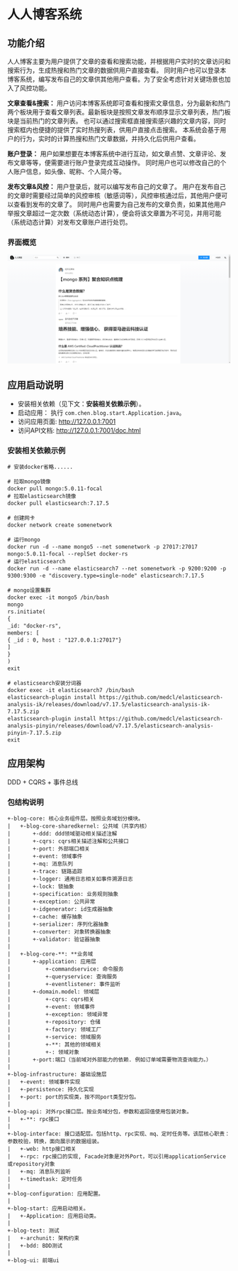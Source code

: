 # 人人博客系统

## 功能介绍

人人博客主要为用户提供了文章的查看和搜索功能，并根据用户实时的文章访问和搜索行为，生成热搜和热门文章的数据供用户直接查看。
同时用户也可以登录本博客系统，编写发布自己的文章供其他用户查看。为了安全考虑针对关键场景也加入了风控功能。

**文章查看&搜索：** 
用户访问本博客系统即可查看和搜索文章信息，分为最新和热门两个板块用于查看文章列表。最新板块是按照文章发布顺序显示文章列表，热门板块是当前热门的文章列表。
也可以通过搜索框直接搜索感兴趣的文章内容，同时搜索框内也便捷的提供了实时热搜列表，供用户直接点击搜索。
本系统会基于用户的行为，实时的计算热搜和热门文章数据，并持久化后供用户查看。

**账户登录：**
用户如果想要在本博客系统中进行互动，如文章点赞、文章评论、发布文章等等，便需要进行账户登录完成互动操作。
同时用户也可以修改自己的个人账户信息，如头像、昵称、个人简介等。

**发布文章&风控：**
用户登录后，就可以编写发布自己的文章了。
用户在发布自己的文章时需要经过简单的风控审核（敏感词等），风控审核通过后，其他用户便可以查看到发布的文章了。
同时用户也需要为自己发布的文章负责，如果其他用户举报文章超过一定次数（系统动态计算），便会将该文章置为不可见，并用可能（系统动态计算）对发布文章账户进行处罚。

### 界面概览
![首页](./app-metadata/screenshots/home.png)


## 应用启动说明

* 安装相关依赖（见下文：**安装相关依赖示例**）。
* 启动应用： 执行 ```com.chen.blog.start.Application.java```。
* 访问应用页面: http://127.0.0.1:7001
* 访问API文档: http://127.0.0.1:7001/doc.html

### 安装相关依赖示例

```shell
# 安装docker省略......

# 拉取mongo镜像
docker pull mongo:5.0.11-focal
# 拉取elasticsearch镜像
docker pull elasticsearch:7.17.5

# 创建网卡
docker network create somenetwork

# 运行mongo
docker run -d --name mongo5 --net somenetwork -p 27017:27017 mongo:5.0.11-focal --replSet docker-rs
# 运行elasticsearch
docker run -d --name elasticsearch7 --net somenetwork -p 9200:9200 -p 9300:9300 -e "discovery.type=single-node" elasticsearch:7.17.5

# mongo设置集群
docker exec -it mongo5 /bin/bash
mongo
rs.initiate(
{
_id: "docker-rs",
members: [
{ _id : 0, host : "127.0.0.1:27017"}
]
}
)
exit

# elasticsearch安装分词器
docker exec -it elasticsearch7 /bin/bash
elasticsearch-plugin install https://github.com/medcl/elasticsearch-analysis-ik/releases/download/v7.17.5/elasticsearch-analysis-ik-7.17.5.zip
elasticsearch-plugin install https://github.com/medcl/elasticsearch-analysis-pinyin/releases/download/v7.17.5/elasticsearch-analysis-pinyin-7.17.5.zip
exit

```

## 应用架构

DDD + CQRS + 事件总线

### 包结构说明

```
+-blog-core: 核心业务组件层。按照业务域划分模块。
|   +-blog-core-sharedkernel: 公共域（共享内核）
|       +-ddd: ddd领域驱动相关描述注解
|       +-cqrs: cqrs相关描述注解和公共接口
|       +-port: 外部端口相关
|       +-event: 领域事件
|       +-mq: 消息队列
|       +-trace: 链路追踪
|       +-logger: 通用日志相关如事件溯源日志
|       +-lock: 锁抽象
|       +-specification: 业务规则抽象
|       +-exception: 公共异常
|       +-idgenerator: id生成器抽象
|       +-cache: 缓存抽象
|       +-serializer: 序列化器抽象
|       +-converter: 对象转换器抽象
|       +-validator: 验证器抽象
|
|   +-blog-core-**: **业务域
|       +-application: 应用层
|           +-commandservice: 命令服务
|           +-queryservice: 查询服务
|           +-eventlistener: 事件监听
|       +-domain.model: 领域层
|           +-cqrs: cqrs相关
|           +-event: 领域事件
|           +-exception: 领域异常
|           +-repository: 仓储
|           +-factory: 领域工厂
|           +-service: 领域服务
|           +-**: 其他的领域相关
|           +-: 领域对象 
|       +-port:端口（当前域对外部能力的依赖. 例如订单域需要物流查询能力。）
|
+-blog-infrastructure: 基础设施层
|   +-event: 领域事件实现
|   +-persistence: 持久化实现
|   +-port: port的实现类，按不同port类型分包。
|
+-blog-api: 对外rpc接口层。按业务域分包，参数和返回值使用包装对象。
|   +-**: rpc接口
|
+-blog-interface: 接口适配层。包括http、rpc实现、mq、定时任务等。该层核心职责：参数校验，转换，面向展示的数据组装。
|   +-web: http接口相关
|   +-rpc: rpc接口的实现, Facade对象是对外Port，可以引用applicationService或repository对象
|   +-mq: 消息队列监听
|   +-timedtask: 定时任务
|
+-blog-configuration: 应用配置。
|
+-blog-start: 应用启动相关。
|   +-Application: 应用启动类。
|
+-blog-test: 测试
|   +-archunit: 架构约束
|   +-bdd: BDD测试
|
+-blog-ui: 前端ui

```

